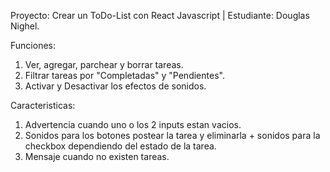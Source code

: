 Proyecto: Crear un ToDo-List con React Javascript | Estudiante: Douglas Nighel.

Funciones:
1. Ver, agregar, parchear y borrar tareas.
2. Filtrar tareas por "Completadas" y "Pendientes".
3. Activar y Desactivar los efectos de sonidos.

Caracteristicas:
1. Advertencia cuando uno o los 2 inputs estan vacios.
2. Sonidos para los botones postear la tarea y eliminarla + sonidos para la checkbox dependiendo del estado de la tarea.
3. Mensaje cuando no existen tareas.
